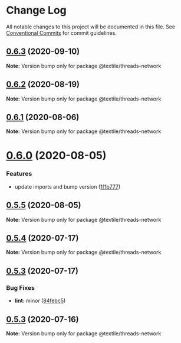 # Change Log

All notable changes to this project will be documented in this file.
See [Conventional Commits](https://conventionalcommits.org) for commit guidelines.

## [0.6.3](https://github.com/textileio/js-threads/compare/@textile/threads-network@0.6.2...@textile/threads-network@0.6.3) (2020-09-10)

**Note:** Version bump only for package @textile/threads-network





## [0.6.2](https://github.com/textileio/js-threads/compare/@textile/threads-network@0.6.1...@textile/threads-network@0.6.2) (2020-08-19)

**Note:** Version bump only for package @textile/threads-network





## [0.6.1](https://github.com/textileio/js-threads/compare/@textile/threads-network@0.6.0...@textile/threads-network@0.6.1) (2020-08-06)

**Note:** Version bump only for package @textile/threads-network





# [0.6.0](https://github.com/textileio/js-threads/compare/@textile/threads-network@0.5.5...@textile/threads-network@0.6.0) (2020-08-05)


### Features

* update imports and bump version ([1f1b777](https://github.com/textileio/js-threads/commit/1f1b7773cdec4caf9bb5c579fb6300bafce8a883))





## [0.5.5](https://github.com/textileio/js-threads/compare/@textile/threads-network@0.5.4...@textile/threads-network@0.5.5) (2020-08-05)

**Note:** Version bump only for package @textile/threads-network





## [0.5.4](https://github.com/textileio/js-threads/compare/@textile/threads-network@0.5.3...@textile/threads-network@0.5.4) (2020-07-17)

**Note:** Version bump only for package @textile/threads-network





## [0.5.3](https://github.com/textileio/js-threads/compare/@textile/threads-network@0.5.2...@textile/threads-network@0.5.3) (2020-07-17)


### Bug Fixes

* **lint:** minor ([84febc5](https://github.com/textileio/js-threads/commit/84febc5a5722548f5ebd52266ac27ebd0d636136))





## [0.5.3](https://github.com/textileio/js-threads/compare/@textile/threads-network@0.5.2...@textile/threads-network@0.5.3) (2020-07-16)

**Note:** Version bump only for package @textile/threads-network
